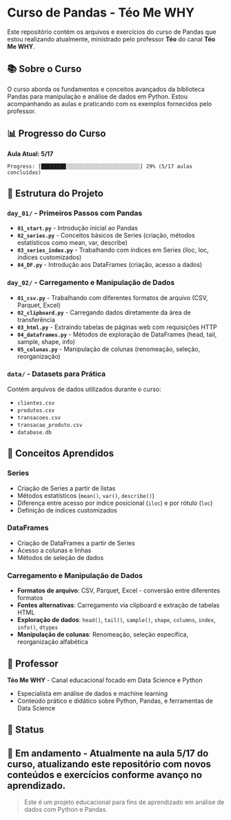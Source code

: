 # Curso de Pandas - Téo Me WHY

Este repositório contém os arquivos e exercícios do curso de Pandas que estou realizando atualmente, ministrado pelo professor **Téo** do canal **Téo Me WHY**.

## 📚 Sobre o Curso

O curso aborda os fundamentos e conceitos avançados da biblioteca Pandas para manipulação e análise de dados em Python. Estou acompanhando as aulas e praticando com os exemplos fornecidos pelo professor.

## 📊 Progresso do Curso

**Aula Atual: 5/17** 

```
Progress: [████████░░░░░░░░░░░░░░░░░░░░░░░░] 29% (5/17 aulas concluídas)
```

## 📁 Estrutura do Projeto

### `day_01/` - Primeiros Passos com Pandas
- **`01_start.py`** - Introdução inicial ao Pandas
- **`02_series.py`** - Conceitos básicos de Series (criação, métodos estatísticos como mean, var, describe)
- **`03_series_index.py`** - Trabalhando com índices em Series (iloc, loc, índices customizados)
- **`04_DF.py`** - Introdução aos DataFrames (criação, acesso a dados)

### `day_02/` - Carregamento e Manipulação de Dados
- **`01_csv.py`** - Trabalhando com diferentes formatos de arquivo (CSV, Parquet, Excel)
- **`02_clipboard.py`** - Carregando dados diretamente da área de transferência
- **`03_html.py`** - Extraindo tabelas de páginas web com requisições HTTP
- **`04_dataframes.py`** - Métodos de exploração de DataFrames (head, tail, sample, shape, info)
- **`05_colunas.py`** - Manipulação de colunas (renomeação, seleção, reorganização)

### `data/` - Datasets para Prática
Contém arquivos de dados utilizados durante o curso:
- `clientes.csv`
- `produtos.csv` 
- `transacoes.csv`
- `transacao_produto.csv`
- `database.db`

## 🎯 Conceitos Aprendidos

### Series
- Criação de Series a partir de listas
- Métodos estatísticos (`mean()`, `var()`, `describe()`)
- Diferença entre acesso por índice posicional (`iloc`) e por rótulo (`loc`)
- Definição de índices customizados

### DataFrames
- Criação de DataFrames a partir de Series
- Acesso a colunas e linhas
- Métodos de seleção de dados

### Carregamento e Manipulação de Dados
- **Formatos de arquivo**: CSV, Parquet, Excel - conversão entre diferentes formatos
- **Fontes alternativas**: Carregamento via clipboard e extração de tabelas HTML
- **Exploração de dados**: `head()`, `tail()`, `sample()`, `shape`, `columns`, `index`, `info()`, `dtypes`
- **Manipulação de colunas**: Renomeação, seleção específica, reorganização alfabética

## 🔗 Professor

**Téo Me WHY** - Canal educacional focado em Data Science e Python
- Especialista em análise de dados e machine learning
- Conteúdo prático e didático sobre Python, Pandas, e ferramentas de Data Science

## 📝 Status

🔄 **Em andamento** - Atualmente na aula 5/17 do curso, atualizando este repositório com novos conteúdos e exercícios conforme avanço no aprendizado.
---

> Este é um projeto educacional para fins de aprendizado em análise de dados com Python e Pandas.